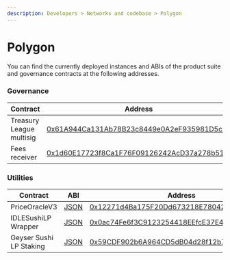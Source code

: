 ```yaml
---
description: Developers > Networks and codebase > Polygon
---
```


# Polygon

You can find the currently deployed instances and ABIs of the product suite and governance contracts at the following addresses.

### Governance

<table><thead><tr><th width="265">Contract</th><th>Address</th></tr></thead><tbody><tr><td>Treasury League multisig</td><td><a href="https://polygonscan.com/address/0x61A944Ca131Ab78B23c8449e0A2eF935981D5cF6">0x61A944Ca131Ab78B23c8449e0A2eF935981D5cF6</a></td></tr><tr><td>Fees receiver</td><td><a href="https://polygonscan.com/address/0x1d60E17723f8Ca1F76F09126242AcD37a278b514">0x1d60E17723f8Ca1F76F09126242AcD37a278b514</a></td></tr></tbody></table>

### Utilities

<table><thead><tr><th width="268">Contract</th><th width="122.33333333333331">ABI</th><th>Address</th></tr></thead><tbody><tr><td>PriceOracleV3</td><td><a href="https://github.com/Idle-Labs/idle-governance/blob/develop/contracts/PriceOracleV3.sol">JSON</a></td><td><a href="https://polygonscan.com/address/0x12271d4Ba175F20Dd673218E780426158D0b0f07">0x12271d4Ba175F20Dd673218E780426158D0b0f07</a></td></tr><tr><td>IDLESushiLP Wrapper</td><td><a href="https://github.com/Idle-Finance/idle-geyser/blob/master/contracts/MasterChefTokenizerPolygon.sol">JSON</a></td><td><a href="https://polygonscan.com/address/0x0ac74Fe6f3C9123254418EEfcE37E4f7271a2b72">0x0ac74Fe6f3C9123254418EEfcE37E4f7271a2b72</a></td></tr><tr><td>Geyser Sushi LP Staking</td><td><a href="https://github.com/Idle-Finance/idle-geyser/blob/master/contracts/TokenGeyserPolygon.sol">JSON</a></td><td><a href="https://polygonscan.com/address/0x59CDF902b6A964CD5dB04d28f12b774bFB876Be9">0x59CDF902b6A964CD5dB04d28f12b774bFB876Be9</a></td></tr></tbody></table>
